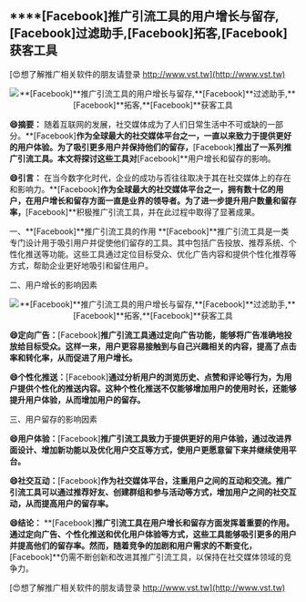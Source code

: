 ## ****[Facebook]**推广引流工具的用户增长与留存,**[Facebook]**过滤助手,**[Facebook]**拓客,**[Facebook]**获客工具**

[😍想了解推广相关软件的朋友请登录 http://www.vst.tw](http://www.vst.tw)

 <center><img src="https://vst.tw/MP4/tuiguang/png/6.png" alt="**[Facebook]**推广引流工具的用户增长与留存,**[Facebook]**过滤助手,**[Facebook]**拓客,**[Facebook]**获客工具"></center>

**😄摘要：**
随着互联网的发展，社交媒体成为了人们日常生活中不可或缺的一部分。**[Facebook]**作为全球最大的社交媒体平台之一，一直以来致力于提供更好的用户体验。为了吸引更多用户并保持他们的留存，**[Facebook]**推出了一系列推广引流工具。本文将探讨这些工具对**[Facebook]**用户增长和留存的影响。

**😄引言：**
在当今数字化时代，企业的成功与否往往取决于其在社交媒体上的存在和影响力。**[Facebook]**作为全球最大的社交媒体平台之一，拥有数十亿的用户，在用户增长和留存方面一直是业界的领导者。为了进一步提升用户数量和留存率，**[Facebook]**积极推广引流工具，并在此过程中取得了显著成果。

一、**[Facebook]**推广引流工具的作用
**[Facebook]**推广引流工具是一类专门设计用于吸引用户并促使他们留存的工具。其中包括广告投放、推荐系统、个性化推送等功能。这些工具通过定位目标受众、优化广告内容和提供个性化推荐等方式，帮助企业更好地吸引和留住用户。

二、用户增长的影响因素

 <center><img src="https://vst.tw/MP4/tuiguang/png/5.png" alt="**[Facebook]**推广引流工具的用户增长与留存,**[Facebook]**过滤助手,**[Facebook]**拓客,**[Facebook]**获客工具"></center>

**😄定向广告：**[Facebook]**推广引流工具通过定向广告功能，能够将广告准确地投放给目标受众。这样一来，用户更容易接触到与自己兴趣相关的内容，提高了点击率和转化率，从而促进了用户增长。**

**😄个性化推送：**[Facebook]**通过分析用户的浏览历史、点赞和评论等行为，为用户提供个性化的推送内容。这种个性化推送不仅能够增加用户的使用时长，还能够提升用户体验，从而增加用户的留存。**

三、用户留存的影响因素

**😄用户体验：**[Facebook]**推广引流工具致力于提供更好的用户体验，通过改进界面设计、增加新功能以及优化用户交互等方式，使用户更愿意留下来并继续使用平台。**

**😄社交互动：**[Facebook]**作为社交媒体平台，注重用户之间的互动和交流。推广引流工具可以通过推荐好友、创建群组和参与活动等方式，增加用户之间的社交互动，从而提高用户的留存率。**

**😄结论：**
**[Facebook]**推广引流工具在用户增长和留存方面发挥着重要的作用。通过定向广告、个性化推送和优化用户体验等方式，这些工具能够吸引更多的用户并提高他们的留存率。然而，随着竞争的加剧和用户需求的不断变化，**[Facebook]**仍需不断创新和改进其推广引流工具，以保持在社交媒体领域的竞争力。

[😍想了解推广相关软件的朋友请登录 http://www.vst.tw](http://www.vst.tw)



